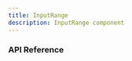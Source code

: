 ```yaml
---
title: InputRange
description: InputRange component
---
```


<script lang="ts">
    import {docInputRangePropsDefs} from '$lib/components/InputRange/InputRange.props';
    import ApiReference from '$lib-doc/components/ApiReference.svelte';
</script>

### API Reference

<ApiReference data={docInputRangePropsDefs}></ApiReference>
